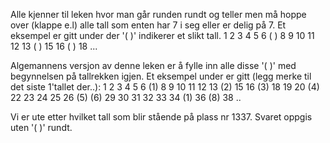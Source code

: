 Alle kjenner til leken hvor man går runden rundt og teller men må hoppe over (klappe e.l) alle tall som enten har 7 i seg eller er delig på 7. Et eksempel er gitt under der '( )' indikerer et slikt tall.
1 2 3 4 5 6 ( ) 8 9 10 11 12 13 ( ) 15 16 ( ) 18 ...

Algemannens versjon av denne leken er å fylle inn alle disse '( )' med begynnelsen på tallrekken igjen. Et eksempel under er gitt (legg merke til det siste 1'tallet der..):
1 2 3 4 5 6 (1) 8 9 10 11 12 13 (2) 15 16 (3) 18 19 20 (4) 22 23 24 25 26 (5) (6) 29 30 31 32 33 34 (1) 36 (8) 38 ..

Vi er ute etter hvilket tall som blir stående på plass nr 1337. Svaret oppgis uten '( )' rundt. 
